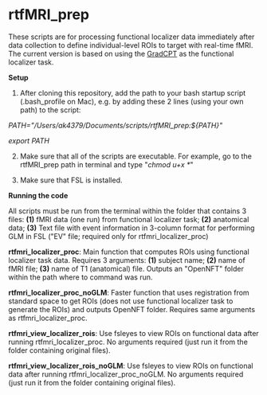 # rtfMRI_prep
These scripts are for processing functional localizer data immediately after data collection to define individual-level ROIs to target with real-time fMRI. The current version is based on using the [GradCPT](https://academic.oup.com/cercor/article/23/11/2712/303412) as the functional localizer task.

**Setup**
1. After cloning this repository, add the path to your bash startup script (.bash_profile on Mac), e.g. by adding these 2 lines (using your own path) to the script:

_PATH="/Users/ak4379/Documents/scripts/rtfMRI_prep:${PATH}"_

_export PATH_

2. Make sure that all of the scripts are executable. For example, go to the rtfMRI_prep path in terminal and type "_chmod u+x *_"

3. Make sure that FSL is installed.

**Running the code**

All scripts must be run from the terminal within the folder that contains 3 files: **(1)** fMRI data (one run) from functional localizer task; **(2)** anatomical data; **(3)** Text file with event information in 3-column format for performing GLM in FSL ("EV" file; required only for rtfmri_localizer_proc)

**rtfmri_localizer_proc**: Main function that computes ROIs using functional localizer task data. Requires 3 arguments: **(1)** subject name; **(2)** name of fMRI file; **(3)** name of T1 (anatomical) file. Outputs an "OpenNFT" folder within the path where to command was run.

**rtfmri_localizer_proc_noGLM**: Faster function that uses registration from standard space to get ROIs (does not use functional localizer task to generate the ROIs) and outputs OpenNFT folder. Requires same arguments as rtfmri_localizer_proc.

**rtfmri_view_localizer_rois**: Use fsleyes to view ROIs on functional data after running rtfmri_localizer_proc. No arguments required (just run it from the folder containing original files).

**rtfmri_view_localizer_rois_noGLM**: Use fsleyes to view ROIs on functional data after running rtfmri_localizer_proc_noGLM. No arguments required (just run it from the folder containing original files).
